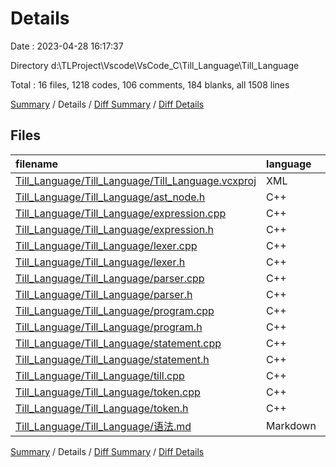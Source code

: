 # Details

Date : 2023-04-28 16:17:37

Directory d:\\TLProject\\Vscode\\VsCode_C\\Till_Language\\Till_Language

Total : 16 files,  1218 codes, 106 comments, 184 blanks, all 1508 lines

[Summary](results.md) / Details / [Diff Summary](diff.md) / [Diff Details](diff-details.md)

## Files
| filename | language | code | comment | blank | total |
| :--- | :--- | ---: | ---: | ---: | ---: |
| [Till_Language/Till_Language/Till_Language.vcxproj](/Till_Language/Till_Language/Till_Language.vcxproj) | XML | 166 | 0 | 0 | 166 |
| [Till_Language/Till_Language/ast_node.h](/Till_Language/Till_Language/ast_node.h) | C++ | 21 | 0 | 3 | 24 |
| [Till_Language/Till_Language/expression.cpp](/Till_Language/Till_Language/expression.cpp) | C++ | 55 | 0 | 12 | 67 |
| [Till_Language/Till_Language/expression.h](/Till_Language/Till_Language/expression.h) | C++ | 50 | 9 | 13 | 72 |
| [Till_Language/Till_Language/lexer.cpp](/Till_Language/Till_Language/lexer.cpp) | C++ | 203 | 0 | 14 | 217 |
| [Till_Language/Till_Language/lexer.h](/Till_Language/Till_Language/lexer.h) | C++ | 25 | 34 | 13 | 72 |
| [Till_Language/Till_Language/parser.cpp](/Till_Language/Till_Language/parser.cpp) | C++ | 275 | 28 | 58 | 361 |
| [Till_Language/Till_Language/parser.h](/Till_Language/Till_Language/parser.h) | C++ | 63 | 3 | 8 | 74 |
| [Till_Language/Till_Language/program.cpp](/Till_Language/Till_Language/program.cpp) | C++ | 23 | 1 | 5 | 29 |
| [Till_Language/Till_Language/program.h](/Till_Language/Till_Language/program.h) | C++ | 14 | 7 | 4 | 25 |
| [Till_Language/Till_Language/statement.cpp](/Till_Language/Till_Language/statement.cpp) | C++ | 68 | 0 | 13 | 81 |
| [Till_Language/Till_Language/statement.h](/Till_Language/Till_Language/statement.h) | C++ | 51 | 15 | 11 | 77 |
| [Till_Language/Till_Language/till.cpp](/Till_Language/Till_Language/till.cpp) | C++ | 65 | 9 | 14 | 88 |
| [Till_Language/Till_Language/token.cpp](/Till_Language/Till_Language/token.cpp) | C++ | 80 | 0 | 11 | 91 |
| [Till_Language/Till_Language/token.h](/Till_Language/Till_Language/token.h) | C++ | 54 | 0 | 5 | 59 |
| [Till_Language/Till_Language/语法.md](/Till_Language/Till_Language/%E8%AF%AD%E6%B3%95.md) | Markdown | 5 | 0 | 0 | 5 |

[Summary](results.md) / Details / [Diff Summary](diff.md) / [Diff Details](diff-details.md)